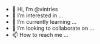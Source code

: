 - 👋 Hi, I’m @vintries
- 👀 I’m interested in ...
- 🌱 I’m currently learning ...
- 💞️ I’m looking to collaborate on ...
- 📫 How to reach me ...

<!---
vintries/vintries is a ✨ special ✨ repository because its `README.md` (this file) appears on your GitHub profile.
You can click the Preview link to take a look at your changes.
--->

